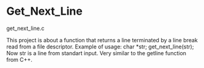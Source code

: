 # Get_Next_Line
get_next_line.c

This project is about a function that returns a line terminated by a line break read from a file descriptor.
Example of usage:
    char *str;
    get_next_line(str);
  Now str is a line from standart input.
Very similar to the getline function from C++.
